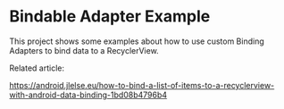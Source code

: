 # Bindable Adapter Example

This project shows some examples about how to use custom Binding Adapters to bind data to a RecyclerView.

Related article:

https://android.jlelse.eu/how-to-bind-a-list-of-items-to-a-recyclerview-with-android-data-binding-1bd08b4796b4